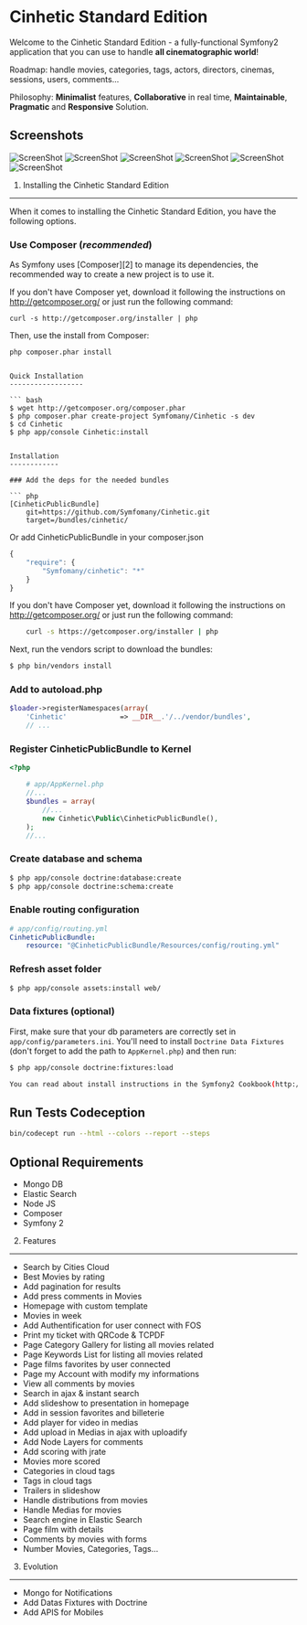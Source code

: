 Cinhetic Standard Edition
========================

Welcome to the Cinhetic Standard Edition - a fully-functional Symfony2
application that you can use to handle **all cinematographic world**!

Roadmap: handle movies, categories, tags, actors, directors, cinemas, sessions, users, comments...

Philosophy: **Minimalist** features, **Collaborative** in real time, **Maintainable**, **Pragmatic** and **Responsive** Solution.

Screenshots
------------------

![ScreenShot](https://raw.github.com/Symfomany/cinhetic/master/screenshots/MainScreen.png)
![ScreenShot](https://raw.github.com/Symfomany/cinhetic/master/screenshots/Screen3.png)
![ScreenShot](https://raw.github.com/Symfomany/cinhetic/master/screenshots/Screen4.png)
![ScreenShot](https://raw.github.com/Symfomany/cinhetic/master/screenshots/Screen5.png)
![ScreenShot](https://raw.github.com/Symfomany/cinhetic/master/screenshots/Screen6.png)
![ScreenShot](https://raw.github.com/Symfomany/cinhetic/master/screenshots/Screen7.png)


1) Installing the Cinhetic Standard Edition
----------------------------------

When it comes to installing the Cinhetic Standard Edition, you have the
following options.

### Use Composer (*recommended*)

As Symfony uses [Composer][2] to manage its dependencies, the recommended way
to create a new project is to use it.

If you don't have Composer yet, download it following the instructions on
http://getcomposer.org/ or just run the following command:

    curl -s http://getcomposer.org/installer | php

Then, use the install from Composer:

    php composer.phar install

```

Quick Installation
------------------

``` bash
$ wget http://getcomposer.org/composer.phar
$ php composer.phar create-project Symfomany/Cinhetic -s dev
$ cd Cinhetic
$ php app/console Cinhetic:install


Installation
------------

### Add the deps for the needed bundles

``` php
[CinheticPublicBundle]
    git=https://github.com/Symfomany/Cinhetic.git
    target=/bundles/cinhetic/

```
Or add CinheticPublicBundle in your composer.json

```js
{
    "require": {
        "Symfomany/cinhetic": "*"
    }
}
```
If you don't have Composer yet, download it following the instructions on
http://getcomposer.org/ or just run the following command:

```bash
    curl -s https://getcomposer.org/installer | php
```

Next, run the vendors script to download the bundles:

``` bash
$ php bin/vendors install
```

### Add to autoload.php

``` php
$loader->registerNamespaces(array(
    'Cinhetic'             => __DIR__.'/../vendor/bundles',
    // ...
```
### Register CinheticPublicBundle to Kernel

``` php
<?php

    # app/AppKernel.php
    //...
    $bundles = array(
        //...
        new Cinhetic\Public\CinheticPublicBundle(),
    );
    //...
```

### Create database and schema

``` bash
$ php app/console doctrine:database:create
$ php app/console doctrine:schema:create
```

### Enable routing configuration

``` yaml
# app/config/routing.yml
CinheticPublicBundle:
    resource: "@CinheticPublicBundle/Resources/config/routing.yml"
```
### Refresh asset folder

``` bash
$ php app/console assets:install web/
```


### Data fixtures (optional)

First, make sure that your db parameters are correctly set in `app/config/parameters.ini`.
You'll need to install ``Doctrine Data Fixtures`` (don't forget to add the
path to `AppKernel.php`) and then run:

``` bash
$ php app/console doctrine:fixtures:load

You can read about install instructions in the Symfony2 Cookbook(http://symfony.com/doc/2.0/cookbook/doctrine/doctrine_fixtures.html#setup-and-configuration)
```



Run Tests Codeception
------------------
``` bash
bin/codecept run --html --colors --report --steps
```

Optional Requirements
---------------

* Mongo DB
* Elastic Search
* Node JS
* Composer
* Symfony 2

2) Features
----------------------------------
* Search by Cities Cloud
* Best Movies by rating
* Add pagination for results
* Add press comments in Movies
* Homepage with custom template
* Movies in week
* Add Authentification for user connect with FOS
* Print my ticket with QRCode & TCPDF
* Page Category Gallery for listing all movies related
* Page Keywords List for listing all movies related
* Page films favorites by user connected
* Page my Account with modify my informations
* View all comments by movies
* Search in ajax & instant search
* Add slideshow to presentation in homepage
* Add in session favorites and billeterie
* Add player for video in medias
* Add upload in Medias in ajax with uploadify
* Add Node Layers for comments
* Add scoring with jrate
* Movies more scored
* Categories in cloud tags
* Tags in cloud tags
* Trailers in slideshow
* Handle distributions from movies
* Handle Medias for movies
* Search engine in Elastic Search
* Page film with details
* Comments by movies with forms
* Number Movies, Categories, Tags...


3) Evolution
----------------------------------
* Mongo for Notifications
* Add Datas Fixtures with Doctrine
* Add APIS for Mobiles